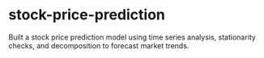 # stock-price-prediction
Built a stock price prediction model using time series analysis, stationarity checks, and decomposition to forecast market trends.
